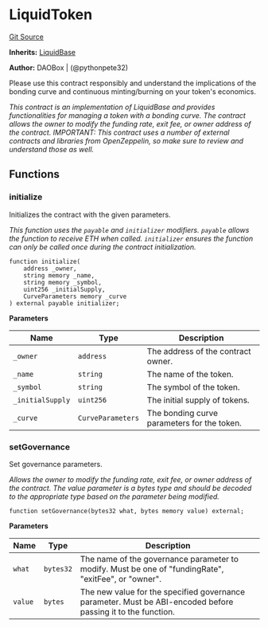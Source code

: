 # LiquidToken
[Git Source](https://github.com/DAObox/fantastic-spork/blob/417d39e05e02311e6212644ed1689713e91fc673/src/tokens/LiquidToken.sol)

**Inherits:**
[LiquidBase](/src/tokens/LiquidBase.sol/abstract.LiquidBase.md)

**Author:**
DAOBox | (@pythonpete32)

Please use this contract responsibly and understand the implications of the bonding curve
and continuous minting/burning on your token's economics.

*This contract is an implementation of LiquidBase and provides functionalities for managing
a token with a bonding curve. The contract allows the owner to modify the funding rate,
exit fee, or owner address of the contract.
IMPORTANT: This contract uses a number of external contracts and libraries from OpenZeppelin,
so make sure to review and understand those as well.*


## Functions
### initialize

Initializes the contract with the given parameters.

*This function uses the `payable` and `initializer` modifiers. `payable` allows the function to receive ETH when called. `initializer` ensures the function can only be called once during the contract initialization.*


```solidity
function initialize(
    address _owner,
    string memory _name,
    string memory _symbol,
    uint256 _initialSupply,
    CurveParameters memory _curve
) external payable initializer;
```
**Parameters**

|Name|Type|Description|
|----|----|-----------|
|`_owner`|`address`|The address of the contract owner.|
|`_name`|`string`|The name of the token.|
|`_symbol`|`string`|The symbol of the token.|
|`_initialSupply`|`uint256`|The initial supply of tokens.|
|`_curve`|`CurveParameters`|The bonding curve parameters for the token.|


### setGovernance

Set governance parameters.

*Allows the owner to modify the funding rate, exit fee, or owner address of the contract.
The value parameter is a bytes type and should be decoded to the appropriate type based on
the parameter being modified.*


```solidity
function setGovernance(bytes32 what, bytes memory value) external;
```
**Parameters**

|Name|Type|Description|
|----|----|-----------|
|`what`|`bytes32`|The name of the governance parameter to modify. Must be one of "fundingRate", "exitFee", or "owner".|
|`value`|`bytes`|The new value for the specified governance parameter. Must be ABI-encoded before passing it to the function.|


